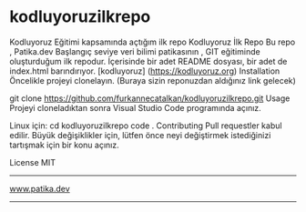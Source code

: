 # kodluyoruzilkrepo
Kodluyoruz Eğitimi kapsamında açtığım ilk repo
Kodluyoruz İlk Repo
Bu repo , Patika.dev Başlangıç seviye veri bilimi patikasının , GIT eğitiminde oluşturduğum ilk repodur. İçerisinde bir adet README dosyası, bir adet de index.html barındırıyor.
[kodluyoruz] (https://kodluyoruz.org)
Installation
Öncelikle projeyi clonelayın. (Buraya sizin reponuzdan aldığınız link gelecek)

git clone https://github.com/furkannecatalkan/kodluyoruzilkrepo.git
Usage
Projeyi cloneladıktan sonra Visual Studio Code programında açınız.

Linux için:
cd kodluyoruzilkrepo
code .
Contributing
Pull requestler kabul edilir. Büyük değişiklikler için, lütfen önce neyi değiştirmek istediğinizi tartışmak için bir konu açınız.

License
MIT

--------------

www.patika.dev

--------------

